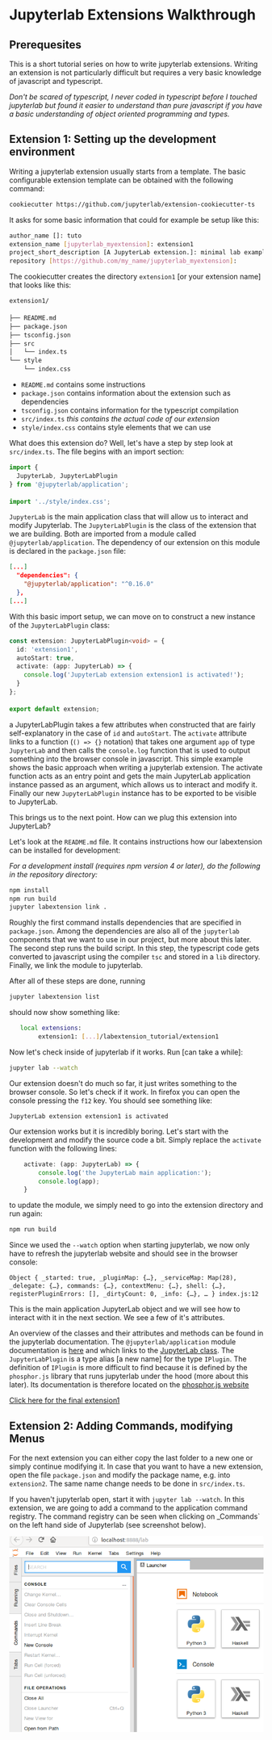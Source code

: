 # Jupyterlab Extensions Walkthrough #

## Prerequesites ##

This is a short tutorial series on how to write jupyterlab extensions. Writing
an extension is not particularly difficult but requires a very basic knowledge
of javascript and typescript.

_Don't be scared of typescript, I never coded in typescript before I touched 
jupyterlab but found it easier to understand than pure javascript if you have a 
basic understanding of object oriented programming and types._

## Extension 1: Setting up the development environment ##

Writing a jupyterlab extension usually starts from a template. The basic
configurable extension template can be obtained with the following command:

```bash
cookiecutter https://github.com/jupyterlab/extension-cookiecutter-ts
```

It asks for some basic information that could for example be setup like this:
```bash
author_name []: tuto
extension_name [jupyterlab_myextension]: extension1
project_short_description [A JupyterLab extension.]: minimal lab example
repository [https://github.com/my_name/jupyterlab_myextension]: 
```

The cookiecutter creates the directory `extension1` [or your extension name]
that looks like this:

```bash
extension1/

├── README.md
├── package.json
├── tsconfig.json
├── src
│   └── index.ts
└── style
    └── index.css
```

* `README.md` contains some instructions
* `package.json` contains information about the extension such as dependencies
* `tsconfig.json` contains information for the typescript compilation
* `src/index.ts` _this contains the actual code of our extension_
* `style/index.css` contains style elements that we can use

What does this extension do? Well, let's have a step by step look at
`src/index.ts`. The file begins with an import section:

```typescript
import {
  JupyterLab, JupyterLabPlugin
} from '@jupyterlab/application';

import '../style/index.css';
```

`JupyterLab` is the main application class that will allow us
to interact and modify Jupyterlab. The `JupyterLabPlugin` is the class
of the extension that we are building. Both are imported
from a module called `@jupyterlab/application`.
The dependency of our extension on this module is declared in the
`package.json` file:
```json
[...]
  "dependencies": {
    "@jupyterlab/application": "^0.16.0"
  },
[...]
```

With this basic import setup, we can move on to construct a new instance
of the `JupyterLabPlugin` class:

```typescript
const extension: JupyterLabPlugin<void> = {
  id: 'extension1',
  autoStart: true,
  activate: (app: JupyterLab) => {
    console.log('JupyterLab extension extension1 is activated!');
  }
};

export default extension;
```

a JupyterLabPlugin takes a few attributes when constructed that are fairly
self-explanatory in the case of `id` and `autoStart`. The `activate`
attribute links to a function (`() => {}` notation) that takes one 
argument `app` of type `JupyterLab` and then calls the
`console.log` function that is used to output something into the browser
console in javascript. This simple example shows the basic approach when
writing a jupyterlab extension. The activate function acts as an entry point
and gets the main JupyterLab application instance passed as an argument, which
allows us to interact and modify it. Finally our new `JupyterLabPlugin`
instance has to be exported to be visible to JupyterLab.

This brings us to the next point. How can we plug this extension into
JupyterLab?

Let's look at the `README.md` file. It contains instructions how
our labextension can be installed for development:

_For a development install (requires npm version 4 or later), do the following 
in the repository directory:_

```bash
npm install
npm run build
jupyter labextension link .
```

Roughly the first command installs dependencies that are specified in 
`package.json`. Among the dependencies are also all of the `jupyterlab` 
components that we want to use in our project, but more about this later.
The second step runs the build script. In this step, the typescript code gets
converted to javascript using the compiler `tsc` and stored in a `lib`
directory. Finally, we link the module to jupyterlab.

After all of these steps are done, running
```bash
jupyter labextension list
```
should now show something like:
```bash
   local extensions:
        extension1: [...]/labextension_tutorial/extension1
```

Now let's check inside of jupyterlab if it works. Run [can take a while]:

```bash
jupyter lab --watch
```

Our extension doesn't do much so far, it just writes something to the browser
console. So let's check if it work. In firefox you can open the console
pressing the `f12` key. You should see something like:

```
JupyterLab extension extension1 is activated
```

Our extension works but it is incredibly boring. Let's start with the
development and modify the source code a bit. Simply replace the `activate`
function with the following lines:

```typescript
    activate: (app: JupyterLab) => {
        console.log('the JupyterLab main application:');
        console.log(app);
    }
```

to update the module, we simply need to go into the extension directory and
run again:

```bash
npm run build
```

Since we used the `--watch` option when starting jupyterlab, we now only have
to refresh the jupyterlab website and should see in the browser console:

```
Object { _started: true, _pluginMap: {…}, _serviceMap: Map(28), _delegate: {…}, commands: {…}, contextMenu: {…}, shell: {…}, registerPluginErrors: [], _dirtyCount: 0, _info: {…}, … } index.js:12
```

This is the main application JupyterLab object and we will see how to interact
with it in the next section. We see a few of it's attributes.

An overview of the classes and their attributes and methods can be found in the jupyterlab
documentation. The `@jupyterlab/application` module documentation is
[here](https://jupyterlab.github.io/jupyterlab/modules/_application_src_index_.html)
and which links to the [JupyterLab class](https://jupyterlab.github.io/jupyterlab/classes/_application_src_index_.jupyterlab.html).
The `JupyterLabPlugin` is a type alias [a new name] for the type `IPlugin`.
The definition of `IPlugin` is more difficult to find because it is defined by
the `phosphor.js` library that runs jupyterlab under the hood
(more about this later). Its documentation is therefore located on the
[phosphor.js website](http://phosphorjs.github.io/phosphor/api/application/interfaces/iplugin.html)


[Click here for the final extension1](extension1)

## Extension 2: Adding Commands, modifying Menus ##

For the next extension you can either copy the last folder to a new one or 
simply continue modifying it. In case that you want to have a new extension,
open the file `package.json` and modify the package name, e.g. into 
`extension2`. The same name change needs to be done in `src/index.ts`.

If you haven't jupyterlab open, start it with `jupyter lab --watch`. In this
extension, we are going to add a command to the application command registry.
The command registry can be seen when clicking on _Commands` on the left hand
side of Jupyterlab (see screenshot below).

![Jupyter Command Registry](images/command_registry.png)

